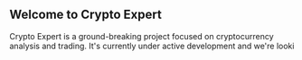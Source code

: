 ## Welcome to Crypto Expert
Crypto Expert is a ground-breaking project focused on cryptocurrency analysis and trading. It's currently under active development and we're looki